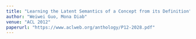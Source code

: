 ```yaml
---
title: "Learning the Latent Semantics of a Concept from its Definition"
author: "Weiwei Guo, Mona Diab"
venue: "ACL 2012"
paperurl: "https://www.aclweb.org/anthology/P12-2028.pdf"
---
```



